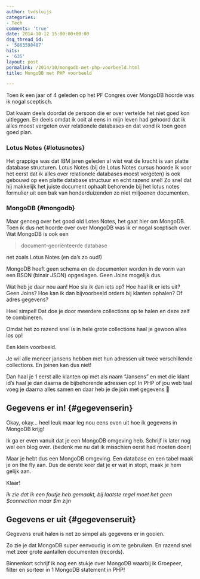 ```yaml
---
author: tvdsluijs
categories:
- Tech
comments: 'true'
date: 2014-10-12 15:00:00+00:00
dsq_thread_id:
- '5863598487'
hits:
- '635'
layout: post
permalink: /2014/10/mongodb-met-php-voorbeeld.html
title: MongoDB met PHP voorbeeld

---
```

Toen ik een jaar of 4 geleden op het PF Congres over MongoDB hoorde was ik nogal sceptisch.

Dat kwam deels doordat de persoon die er over vertelde het niet goed kon uitleggen. En deels omdat ik ooit al eens in mijn leven had gehoord dat ik alles moest vergeten over relationele databases en dat vond ik toen geen goed plan.

### Lotus Notes {#lotusnotes}

Het grappige was dat IBM jaren geleden al wist wat de kracht is van platte database structuren. Lotus Notes (bij de Lotus Notes cursus hoorde ik voor het eerst dat ik alles over relationele databases moest vergeten) is ook gebouwd op een platte database structuur en echt razend snel! Zo snel dat hij makkelijk het juiste document ophaalt behorende bij het lotus notes formulier uit een bak van honderduizenden zo niet miljoenen documenten.

### MongoDB {#mongodb}

Maar genoeg over het good old Lotes Notes, het gaat hier om MongoDB. Toen ik dus net hoorde over over MongoDB was ik er nogal sceptisch over. Wat MongoDB is ook een 

> document-georiënteerde database 

net zoals Lotus Notes (en da&#8217;s zo oud!)

MongoDB heeft geen schema en de documenten worden in de vorm van een BSON (binair JSON) opgeslagen. Geen Joins mogelijk dus.

Wat heb je daar nou aan! Hoe sla ik dan iets op? Hoe haal ik er iets uit? Geen Joins? Hoe kan ik dan bijvoorbeeld orders bij klanten ophalen? Of adres gegevens?

Heel simpel! Dat doe je door meerdere collections op te halen en deze zelf te combineren.

Omdat het zo razend snel is in hele grote collections haal je gewoon alles los op!

Een klein voorbeeld.

Je wil alle meneer jansens hebben met hun adressen uit twee verschillende collections. En joinen kan dus niet!

Dan haal je 1 eerst alle klanten op met als naam &#8220;Jansens&#8221; en met die klant id&#8217;s haal je dan daarna de bijbehorende adressen op! In PHP of jou web taal voeg je daarna alles samen en daar heb je de join met gegevens 🙂

## Gegevens er in! {#gegevenserin}

Okay, okay&#8230; heel leuk maar leg nou eens even uit hoe ik gegevens in MongoDB krijg!

Ik ga er even vanuit dat je een MongoDB omgeving heb. Schrijf ik later nog wel een blog over. (bedenk me nu dat ik misschien eerst had moeten doen)

Maar je hebt dus een MongoDB omgeving. Een database en een tabel maak je on the fly aan. Dus de eerste keer dat je er wat in stopt, maak je hem gelijk aan.

Klaar!

_ik zie dat ik een foutje heb gemaakt, bij laatste regel moet het geen $connection maar $m zijn_

## Gegevens er uit {#gegevenseruit}

Gegevens eruit halen is net zo simpel als gegevens er in gooien.

Zo zie je dat MongoDB super eenvoudig is om te gebruiken. En razend snel met zeer grote aantallen documenten (records).

Binnenkort schrijf ik nog een stukje over MongoDB waarbij ik Groepeer, filter en sorteer in 1 MongoDB statement in PHP!